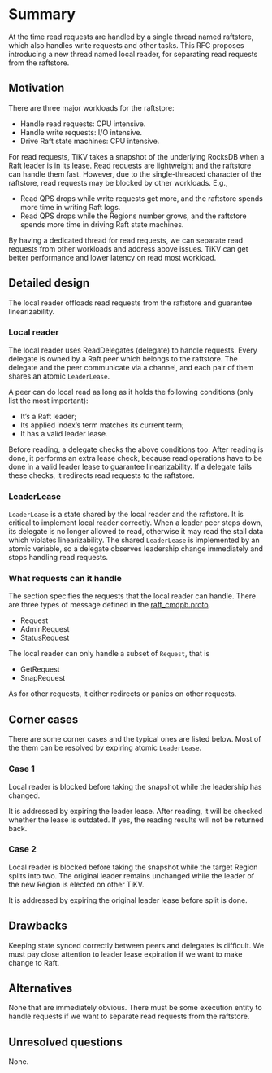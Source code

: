 # Summary

At the time read requests are handled by a single thread named raftstore, which
also handles write requests and other tasks. This RFC proposes introducing a new
thread named local reader, for separating read requests from the raftstore.

## Motivation

There are three major workloads for the raftstore:

- Handle read requests: CPU intensive.
- Handle write requests: I/O intensive.
- Drive Raft state machines: CPU intensive.

For read requests, TiKV takes a snapshot of the underlying RocksDB when a Raft
leader is in its lease. Read requests are lightweight and the raftstore can
handle them fast. However, due to the single-threaded character of the
raftstore, read requests may be blocked by other workloads. E.g.,

- Read QPS drops while write requests get more, and the raftstore spends more
  time in writing Raft logs.
- Read QPS drops while the Regions number grows, and the raftstore spends more
  time in driving Raft state machines.

By having a dedicated thread for read requests, we can separate read requests
from other workloads and address above issues. TiKV can get better performance
and lower latency on read most workload.

## Detailed design

The local reader offloads read requests from the raftstore and guarantee
linearizability.

### Local reader

The local reader uses ReadDelegates (delegate) to handle requests. Every
delegate is owned by a Raft peer which belongs to the raftstore. The delegate
and the peer communicate via a channel, and each pair of them shares an atomic
`LeaderLease`.

A peer can do local read as long as it holds the following conditions (only list
the most important):

- It’s a Raft leader;
- Its applied index’s term matches its current term;
- It has a valid leader lease.

Before reading, a delegate checks the above conditions too. After reading is
done, it performs an extra lease check, because read operations have to be done
in a valid leader lease to guarantee linearizability. If a delegate fails these
checks, it redirects read requests to the raftstore.

### LeaderLease

`LeaderLease` is a state shared by the local reader and the raftstore. It is
critical to implement local reader correctly. When a leader peer steps down,
its delegate is no longer allowed to read, otherwise it may read the stall data
which violates linearizability. The shared `LeaderLease` is implemented by an
atomic variable, so a delegate observes leadership change immediately and stops
handling read requests.

### What requests can it handle

The section specifies the requests that the local reader can handle. There are
three types of message defined in the [raft_cmdpb.proto].

- Request
- AdminRequest
- StatusRequest

The local reader can only handle a subset of `Request`, that is

- GetRequest
- SnapRequest

As for other requests, it either redirects or panics on other requests.

## Corner cases

There are some corner cases and the typical ones are listed below. Most of the
them can be resolved by expiring atomic `LeaderLease`.

### Case 1

Local reader is blocked before taking the snapshot while the leadership has
changed.

It is addressed by expiring the leader lease. After reading, it will be checked
whether the lease is outdated. If yes, the reading results will not be returned
back.

### Case 2

Local reader is blocked before taking the snapshot while the target Region
splits into two. The original leader remains unchanged while the leader of the
new Region is elected on other TiKV.

It is addressed by expiring the original leader lease before split is done.

## Drawbacks

Keeping state synced correctly between peers and delegates is difficult. We must
pay close attention to leader lease expiration if we want to make change to
Raft.

## Alternatives

None that are immediately obvious. There must be some execution entity to handle
requests if we want to separate read requests from the raftstore.

## Unresolved questions

None.

[raft_cmdpb.proto]: https://github.com/pingcap/kvproto/blob/5e6e69a5ed381bd4a8afe7cb96cc47f955f6d160/proto/raft_cmdpb.proto
